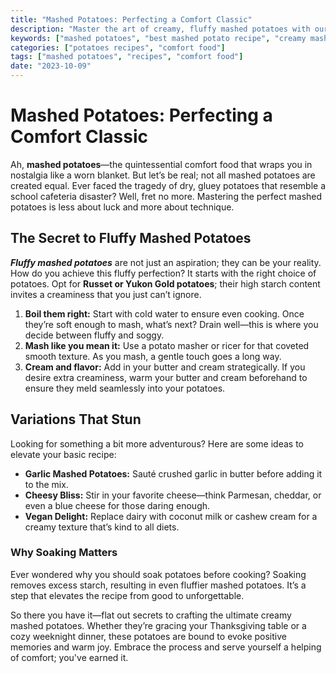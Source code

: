```yaml
---
title: "Mashed Potatoes: Perfecting a Comfort Classic"
description: "Master the art of creamy, fluffy mashed potatoes with our ultimate guide, including tips for variations and perfect texture."
keywords: ["mashed potatoes", "best mashed potato recipe", "creamy mashed potatoes", "fluffy mashed potatoes"]
categories: ["potatoes recipes", "comfort food"]
tags: ["mashed potatoes", "recipes", "comfort food"]
date: "2023-10-09"
---
```


# Mashed Potatoes: Perfecting a Comfort Classic

Ah, **mashed potatoes**—the quintessential comfort food that wraps you in nostalgia like a worn blanket. But let’s be real; not all mashed potatoes are created equal. Ever faced the tragedy of dry, gluey potatoes that resemble a school cafeteria disaster? Well, fret no more. Mastering the perfect mashed potatoes is less about luck and more about technique.

## The Secret to Fluffy Mashed Potatoes

***Fluffy mashed potatoes*** are not just an aspiration; they can be your reality. How do you achieve this fluffy perfection? It starts with the right choice of potatoes. Opt for **Russet or Yukon Gold potatoes**; their high starch content invites a creaminess that you just can’t ignore. 

1. **Boil them right:** Start with cold water to ensure even cooking. Once they’re soft enough to mash, what’s next? Drain well—this is where you decide between fluffy and soggy.
2. **Mash like you mean it:** Use a potato masher or ricer for that coveted smooth texture. As you mash, a gentle touch goes a long way.
3. **Cream and flavor:** Add in your butter and cream strategically. If you desire extra creaminess, warm your butter and cream beforehand to ensure they meld seamlessly into your potatoes.

## Variations That Stun

Looking for something a bit more adventurous? Here are some ideas to elevate your basic recipe:

- **Garlic Mashed Potatoes:** Sauté crushed garlic in butter before adding it to the mix.
- **Cheesy Bliss:** Stir in your favorite cheese—think Parmesan, cheddar, or even a blue cheese for those daring enough.
- **Vegan Delight:** Replace dairy with coconut milk or cashew cream for a creamy texture that’s kind to all diets.

### Why Soaking Matters

Ever wondered why you should soak potatoes before cooking? Soaking removes excess starch, resulting in even fluffier mashed potatoes. It’s a step that elevates the recipe from good to unforgettable.

So there you have it—flat out secrets to crafting the ultimate creamy mashed potatoes. Whether they’re gracing your Thanksgiving table or a cozy weeknight dinner, these potatoes are bound to evoke positive memories and warm joy. Embrace the process and serve yourself a helping of comfort; you've earned it.